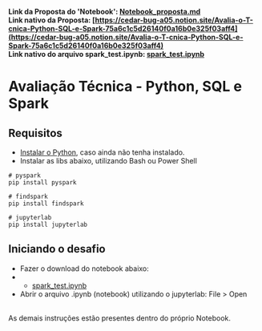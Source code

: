 <b>Link da Proposta do 'Notebook': [Notebook_proposta.md](./Notebook_proposta.md#x)</b><br>
<b>Link nativo da Proposta: [https://cedar-bug-a05.notion.site/Avalia-o-T-cnica-Python-SQL-e-Spark-75a6c1c5d26140f0a16b0e325f03aff4](https://cedar-bug-a05.notion.site/Avalia-o-T-cnica-Python-SQL-e-Spark-75a6c1c5d26140f0a16b0e325f03aff4)</b><br>
<b>Link nativo do arquivo spark_test.ipynb: [spark_test.ipynb](https://drive.google.com/file/d/1yohe75oMOaAyocStgYdnUZ3Jdzig0NmF/view?usp=sharing)</b><br>
# Avaliação Técnica - Python, SQL e Spark

## Requisitos
- [Instalar o Python](https://www.python.org/downloads/), caso ainda não tenha instalado.
- Instalar as libs abaixo, utilizando Bash ou Power Shell

```
# pyspark
pip install pyspark

# findspark
pip install findspark

# jupyterlab
pip install jupyterlab
```
## Iniciando o desafio
- Fazer o download do notebook abaixo:
- - [spark_test.ipynb](./spark_test.ipynb)
- Abrir o arquivo .ipynb (notebook) utilizando o jupyterlab: File > Open
<br>
As demais instruções estão presentes dentro do próprio Notebook.
